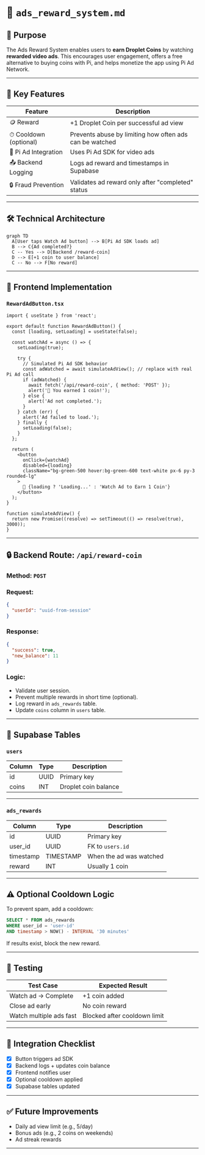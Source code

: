 
# 📄 `ads_reward_system.md`

## 🎯 Purpose

The Ads Reward System enables users to **earn Droplet Coins** by watching **rewarded video ads**. This encourages user engagement, offers a free alternative to buying coins with Pi, and helps monetize the app using Pi Ad Network.

---

## 🧩 Key Features

| Feature               | Description                                             |
| --------------------- | ------------------------------------------------------- |
| 🪙 Reward             | +1 Droplet Coin per successful ad view                  |
| ⏱ Cooldown (optional) | Prevents abuse by limiting how often ads can be watched |
| 📲 Pi Ad Integration  | Uses Pi Ad SDK for video ads                            |
| 📤 Backend Logging    | Logs ad reward and timestamps in Supabase               |
| 🔒 Fraud Prevention   | Validates ad reward only after "completed" status       |

---

## 🛠️ Technical Architecture

```mermaid
graph TD
  A[User taps Watch Ad button] --> B[Pi Ad SDK loads ad]
  B --> C{Ad completed?}
  C -- Yes --> D[Backend /reward-coin]
  D --> E[+1 coin to user balance]
  C -- No --> F[No reward]
```

---

## 📱 Frontend Implementation

### `RewardAdButton.tsx`

```tsx
import { useState } from 'react';

export default function RewardAdButton() {
  const [loading, setLoading] = useState(false);

  const watchAd = async () => {
    setLoading(true);

    try {
      // Simulated Pi Ad SDK behavior
      const adWatched = await simulateAdView(); // replace with real Pi Ad call
      if (adWatched) {
        await fetch('/api/reward-coin', { method: 'POST' });
        alert('🎉 You earned 1 coin!');
      } else {
        alert('Ad not completed.');
      }
    } catch (err) {
      alert('Ad failed to load.');
    } finally {
      setLoading(false);
    }
  };

  return (
    <button
      onClick={watchAd}
      disabled={loading}
      className="bg-green-500 hover:bg-green-600 text-white px-6 py-3 rounded-lg"
    >
      🎥 {loading ? 'Loading...' : 'Watch Ad to Earn 1 Coin'}
    </button>
  );
}

function simulateAdView() {
  return new Promise((resolve) => setTimeout(() => resolve(true), 3000));
}
```

---

## 🔒 Backend Route: `/api/reward-coin`

### Method: `POST`

### Request:

```json
{
  "userId": "uuid-from-session"
}
```

### Response:

```json
{
  "success": true,
  "new_balance": 11
}
```

### Logic:

* Validate user session.
* Prevent multiple rewards in short time (optional).
* Log reward in `ads_rewards` table.
* Update `coins` column in `users` table.

---

## 🧮 Supabase Tables

### `users`

| Column | Type | Description          |
| ------ | ---- | -------------------- |
| id     | UUID | Primary key          |
| coins  | INT  | Droplet coin balance |

---

### `ads_rewards`

| Column    | Type      | Description             |
| --------- | --------- | ----------------------- |
| id        | UUID      | Primary key             |
| user\_id  | UUID      | FK to `users.id`        |
| timestamp | TIMESTAMP | When the ad was watched |
| reward    | INT       | Usually 1 coin          |

---

## ⚠️ Optional Cooldown Logic

To prevent spam, add a cooldown:

```sql
SELECT * FROM ads_rewards
WHERE user_id = 'user-id'
AND timestamp > NOW() - INTERVAL '30 minutes'
```

If results exist, block the new reward.

---

## 🧪 Testing

| Test Case               | Expected Result              |
| ----------------------- | ---------------------------- |
| Watch ad → Complete     | +1 coin added                |
| Close ad early          | No coin reward               |
| Watch multiple ads fast | Blocked after cooldown limit |

---

## 🔌 Integration Checklist

* [x] Button triggers ad SDK
* [x] Backend logs + updates coin balance
* [x] Frontend notifies user
* [x] Optional cooldown applied
* [x] Supabase tables updated

---

## ✅ Future Improvements

* Daily ad view limit (e.g., 5/day)
* Bonus ads (e.g., 2 coins on weekends)
* Ad streak rewards

---
